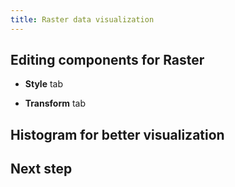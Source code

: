 ```yaml
---
title: Raster data visualization
---
```


## Editing components for Raster

- **Style** tab

- **Transform** tab

## Histogram for better visualization

## Next step
